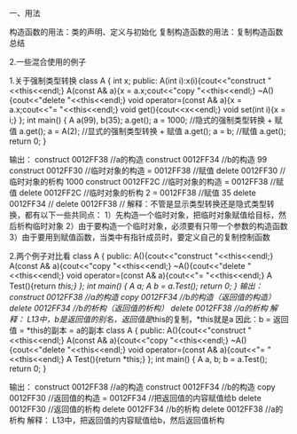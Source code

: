 一、用法

构造函数的用法：类的声明、定义与初始化
复制构造函数的用法：复制构造函数总结

2.一些混合使用的例子

1.关于强制类型转换
class A
{
	int x;
public:
	A(int i):x(i){cout<<"construct     "<<this<<endl;}
	A(const A& a){x = a.x;cout<<"copy     "<<this<<endl;}
	~A(){cout<<"delete     "<<this<<endl;}
	void operator=(const A& a){x = a.x;cout<<"=     "<<this<<endl;}
	void get(){cout<<x<<endl;}
	void set(int i){x = i;}
};
int main()
{
	A a(99), b(35);
	a.get();
	a = 1000; //隐式的强制类型转换 + 赋值
	a.get();
	a = A(2); //显式的强制类型转换 + 赋值
	a.get();
	a = b;    //赋值
	a.get();
	return 0;
}

输出：
construct     0012FF38     //a的构造
construct     0012FF34     //b的构造
99
construct     0012FF30     //临时对象的构造
=     0012FF38             //赋值
delete     0012FF30        //临时对象的析构
1000
construct     0012FF2C     //临时对象的构造
=     0012FF38             //赋值
delete     0012FF2C        //临时对象的析构
2
=     0012FF38             //赋值
35
delete     0012FF34        //
delete     0012FF38        //
解释：不管是显示类型转换还是隐式类型转换，都有以下一些共同点：
1）先构造一个临时对象，把临时对象赋值给目标，然后析构临时对象
2）由于要构造一个临时对象，必须要有只带一个参数的构造函数
3）由于要用到赋值函数，当类中有指针成员时，要定义自己的复制控制函数

2.两个例子对比看
class A
{
public:
	A(){cout<<"construct     "<<this<<endl;}
	A(const A& a){cout<<"copy     "<<this<<endl;}
	~A(){cout<<"delete     "<<this<<endl;}
	void operator=(const A& a){cout<<"=     "<<this<<endl;}
	A Test(){return *this;}
};
int main()
{
	A a;
	A b = a.Test(); 
	return 0;
}
输出：
construct     0012FF38  //a的构造
copy     0012FF34       //b的构造（返回值的构造）
delete     0012FF34     //b的析构（返回值的析构）
delete     0012FF38     //a的析构
解释：
L13中，b是返回值的别名，返回值是*this的复制，*this就是a
因此：b = 返回值 = *this的副本 = a的副本
class A
{
public:
	A(){cout<<"construct     "<<this<<endl;}
	A(const A& a){cout<<"copy     "<<this<<endl;}
	~A(){cout<<"delete     "<<this<<endl;}
	void operator=(const A& a){cout<<"=     "<<this<<endl;}
	A Test(){return *this;}
};
int main()
{
	A a, b;
	b = a.Test(); 
	return 0;
}

输出：
construct     0012FF38   //a的构造
construct     0012FF34   //b的构造
copy     0012FF30        //返回值的构造
=     0012FF34           //把返回值的内容赋值给b
delete     0012FF30      //返回值的析构
delete     0012FF34      //b的析构
delete     0012FF38      //a的析构
解释：
L13中，把返回值的内容赋值给b，然后返回值析构